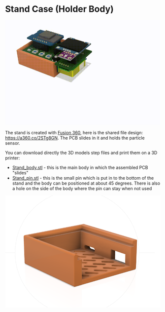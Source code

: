 # Stand Case (Holder Body)

![](../images/stand.gif)

The stand is created with [Fusion 360](https://www.autodesk.com/products/fusion-360/overview), here is the shared file design: https://a360.co/2STg8GN. The PCB slides in it and holds the particle sensor.

You can download directly the 3D models step files and print them on a 3D printer:
- [Stand_body.stl](Stand_body.stl) - this is the main body in which the assembled PCB "slides"
- [Stand_pin.stl](Stand_pin.stl) - this is the small pin which is put in to the bottom of the stand and the body can be positioned at about 45 degrees. There is also a hole on the side of the body where the pin can stay when not used

![](../images/stand_f360.png)
